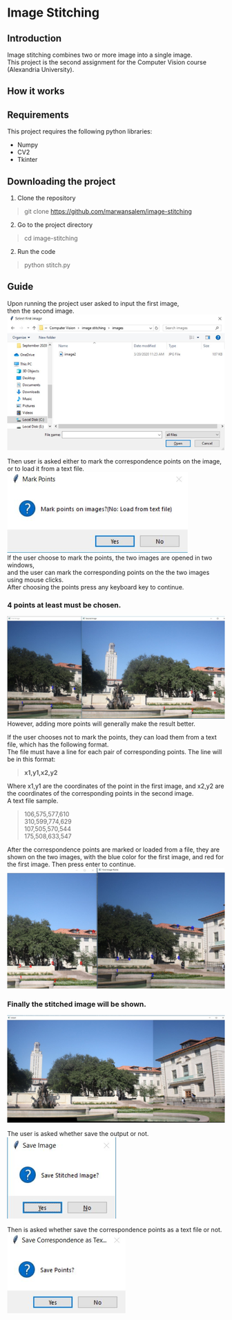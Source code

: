 # Image Stitching

## Introduction
Image stitching combines two or more image into a single image.  
This project is the second assignment for the Computer Vision course (Alexandria University).  



## How it works

## Requirements
This project requires the following python libraries:
* Numpy
* CV2
* Tkinter  
## Downloading the project
1. Clone the repository  
> git clone https://github.com/marwansalem/image-stitching  
2. Go to the project directory
> cd image-stitching
2. Run the code
> python stitch.py

## Guide
Upon running the project user asked to input the first image,  
then the second image.
![Load first image](tutorial/0.jpg)

Then user is asked either to mark the correspondence points on the image,
or to load it from a text file.  
![points prompt](tutorial/1.jpg)  
If the user choose to mark the points, the two images are opened in two windows,  
and the user can mark the corresponding points on the the two images using mouse clicks.  
After choosing the points press any keyboard key to continue.
### **4 points at least  must be chosen.**
![Mark points](tutorial/3.jpg)  
However, adding more points will generally make the result better.

If the user chooses not to mark the points, they can load them from a text file, which has the following format.  
The file must have a line for each pair of corresponding points. The line will be in this format: 
>**x1,y1,x2,y2**  

Where x1,y1 are the coordinates of the point in the first image, and x2,y2 are the coordinates of the corresponding points in the second image.  
A text file sample.
>106,575,577,610  
310,599,774,629  
107,505,570,544  
175,508,633,547  

After the correspondence points are marked or loaded from a file, they are shown on the two images, with the blue color for the first image, and red for the first image.
Then press enter to continue.
![Correspondence points](tutorial/4.jpg)  

### Finally the stitched image will be shown.
![Stitched image](tutorial/5.jpg)  

The user is asked whether save the output or not.  
![Save image prompt points](tutorial/6.jpg)  

Then is  asked whether save the correspondence points as  a text file or not.  
![Save points as text](tutorial/7.jpg)  
